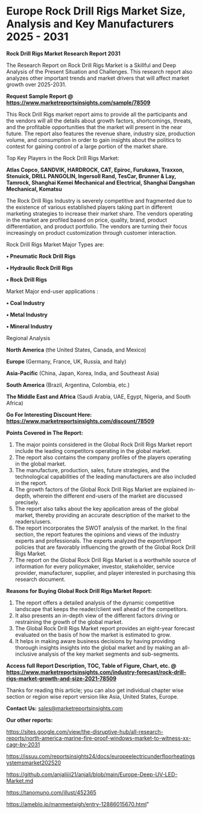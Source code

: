  # Europe Rock Drill Rigs Market Size, Analysis and Key Manufacturers 2025 - 2031

<strong>Rock Drill Rigs Market Research Report 2031</strong>

The Research Report on Rock Drill Rigs Market is a Skillful and Deep Analysis of the Present Situation and Challenges. This research report also analyzes other important trends and market drivers that will affect market growth over 2025-2031.

<strong>Request Sample Report @ <a href=https://www.marketreportsinsights.com/sample/78509>https://www.marketreportsinsights.com/sample/78509</a></strong>

This Rock Drill Rigs market report aims to provide all the participants and the vendors will all the details about growth factors, shortcomings, threats, and the profitable opportunities that the market will present in the near future. The report also features the revenue share, industry size, production volume, and consumption in order to gain insights about the politics to contest for gaining control of a large portion of the market share.

Top Key Players in the Rock Drill Rigs Market:

<strong>Atlas Copco, SANDVIK, HARDROCK, CAT, Epiroc, Furukawa, Traxxon, Stenuick, DRILL PANGOLIN, Ingersoll Rand, TesCar, Brunner & Lay, Tamrock, Shanghai Kemei Mechanical and Electrical, Shanghai Dangshan Mechanical, Komatsu</strong>

The Rock Drill Rigs Industry is severely competitive and fragmented due to the existence of various established players taking part in different marketing strategies to increase their market share. The vendors operating in the market are profiled based on price, quality, brand, product differentiation, and product portfolio. The vendors are turning their focus increasingly on product customization through customer interaction.

Rock Drill Rigs Market Major Types are:

<strong>• Pneumatic Rock Drill Rigs

• Hydraulic Rock Drill Rigs

• Rock Drill Rigs</strong>

Market Major end-user applications :

<strong>• Coal Industry

• Metal Industry

• Mineral Industry</strong>

Regional Analysis

</u><strong><b>North America</b></strong> (the United States, Canada, and Mexico)

<strong><b>Europe </b></strong>(Germany, France, UK, Russia, and Italy)

<strong><b>Asia-Pacific</b></strong> (China, Japan, Korea, India, and Southeast Asia)

<strong><b>South America</b></strong> (Brazil, Argentina, Colombia, etc.)

<strong><b>The Middle East and Africa</b></strong> (Saudi Arabia, UAE, Egypt, Nigeria, and South Africa)

<strong>Go For Interesting Discount Here: <a href=https://www.marketreportsinsights.com/discount/78509>https://www.marketreportsinsights.com/discount/78509</a></strong>

<strong>Points Covered in The Report:</strong>
<ol>
  <li>The major points considered in the Global Rock Drill Rigs Market report include the leading competitors operating in the global market.</li>
  <li>The report also contains the company profiles of the players operating in the global market.</li>
  <li>The manufacture, production, sales, future strategies, and the technological capabilities of the leading manufacturers are also included in the report.</li>
  <li>The growth factors of the Global Rock Drill Rigs Market are explained in-depth, wherein the different end-users of the market are discussed precisely.</li>
  <li>The report also talks about the key application areas of the global market, thereby providing an accurate description of the market to the readers/users.</li>
  <li>The report incorporates the SWOT analysis of the market. In the final section, the report features the opinions and views of the industry experts and professionals. The experts analyzed the export/import policies that are favorably influencing the growth of the Global Rock Drill Rigs Market.</li>
  <li>The report on the Global Rock Drill Rigs Market is a worthwhile source of information for every policymaker, investor, stakeholder, service provider, manufacturer, supplier, and player interested in purchasing this research document.</li>
</ol>
<strong>Reasons for Buying Global Rock Drill Rigs Market Report:</strong>

<ol>
  <li>The report offers a detailed analysis of the dynamic competitive landscape that keeps the reader/client well ahead of the competitors.</li>
  <li>It also presents an in-depth view of the different factors driving or restraining the growth of the global market.</li>
  <li>The Global Rock Drill Rigs Market report provides an eight-year forecast evaluated on the basis of how the market is estimated to grow.</li>
  <li>It helps in making aware business decisions by having providing thorough insights insights into the global market and by making an all-inclusive analysis of the key market segments and sub-segments.</li>
</ol>
<strong>Access full Report Description, TOC, Table of Figure, Chart, etc. @ <a href=https://www.marketreportsinsights.com/industry-forecast/rock-drill-rigs-market-growth-and-size-2021-78509>https://www.marketreportsinsights.com/industry-forecast/rock-drill-rigs-market-growth-and-size-2021-78509</a></strong>


Thanks for reading this article; you can also get individual chapter wise section or region wise report version like Asia, United States, Europe.

<strong>Contact Us:</strong>
sales@marketreportsinsights.com

<strong>Our other reports:</strong>

<a href=https://sites.google.com/view/the-disruptive-hub/all-research-reports/north-america-marine-fire-proof-windows-market-to-witness-xx-cagr-by-2031>https://sites.google.com/view/the-disruptive-hub/all-research-reports/north-america-marine-fire-proof-windows-market-to-witness-xx-cagr-by-2031</a>

<a href=https://issuu.com/reportsinsights24/docs/europeelectricunderfloorheatingsystemsmarket202520>https://issuu.com/reportsinsights24/docs/europeelectricunderfloorheatingsystemsmarket202520</a>

<a href=https://github.com/anjaliiii21/anjali/blob/main/Europe-Deep-UV-LED-Market.md>https://github.com/anjaliiii21/anjali/blob/main/Europe-Deep-UV-LED-Market.md</a>

<a href=https://tanomuno.com/illust/452365>https://tanomuno.com/illust/452365</a>

<a href=https://ameblo.jp/manmeetsigh/entry-12886015670.html>https://ameblo.jp/manmeetsigh/entry-12886015670.html</a>"
